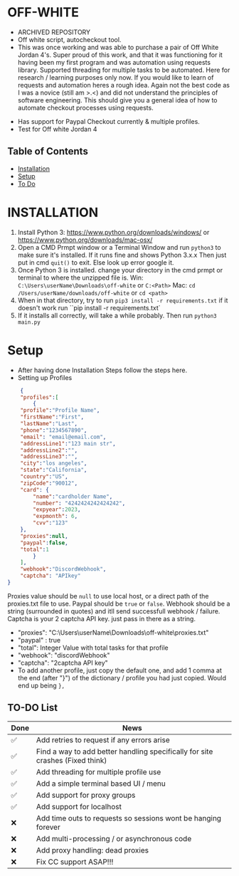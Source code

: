 # OFF-WHITE
- ARCHIVED REPOSITORY
- Off white script, autocheckout tool. 
- This was once working and was able to purchase a pair of Off White Jordan 4's. Super proud of this work, and that it was functioning for it having been my first program and was automation using requests library. Supported threading for multiple tasks to be automated. Here for research / learning purposes only now. If you would like to learn of requests and automation heres a rough idea. Again not the best code as I was a novice (still am >.<) and did not understand the principles of software engineering. This should give you a general idea of how to automate checkout processes using requests. 
* Has support for Paypal Checkout currently & multiple profiles. 
* Test for Off white Jordan 4

## Table of Contents
* [Installation](#Installation)
* [Setup](#Setup)
* [To Do](#TO-DO-List)


# INSTALLATION
1. Install Python 3: <https://www.python.org/downloads/windows/> or <https://www.python.org/downloads/mac-osx/>
2. Open a CMD Prmpt window or a Terminal Window and run `python3` to make sure it's installed. If it runs fine and shows Python 3.x.x Then just put in cmd `quit()` to exit. Else look up error google it.
3. Once Python 3 is installed. change your directory in the cmd prmpt or terminal to where the unzipped file is. 
Win: `C:\Users\userName\Downloads\off-white` or `C:<Path>`
Mac: `cd /Users/userName/downloads/off-white` or `cd <path>`
4. When in that directory, try to run `pip3 install -r requirements.txt` if it doesn't work run ``pip install -r requirements.txt`
5. If it installs all correctly, will take a while probably. Then run `python3 main.py`

# Setup
* After having done Installation Steps follow the steps here. 
* Setting up Profiles
```json 
    {
    "profiles":[
        {
    "profile":"Profile Name",
    "firstName":"First",
    "lastName":"Last",
    "phone":"1234567890",
    "email": "email@email.com",
    "addressLine1":"123 main str",
    "addressLine2":"",
    "addressLine3":"",
    "city":"los angeles",
    "state":"California",
    "country":"US",
    "zipCode":"90012",
    "card": {
        "name":"cardholder Name",
        "number": "4242424242424242",
        "expyear":2023,
        "expmonth": 6,
        "cvv":"123"
    },
    "proxies":null, 
    "paypal":false,
    "total":1
        }
    ],
    "webhook":"DiscordWebhook",
    "captcha": "APIkey"
}
```
Proxies value should be `null` to use local host, or a direct path of the proxies.txt file to use. Paypal should be `true` or `false`. Webhook should be a string (surrounded in quotes) and itll send successfull webhook / failure. Captcha is your 2 captcha API key. just pass in there as a string.
* "proxies": "C:\Users\userName\Downloads\off-white\proxies.txt"
* "paypal" : true
* "total": Integer Value with total tasks for that profile
* "webhook": "discordWebhook" 
* "captcha": "2captcha API key" 
* To add another profile, just copy the default one, and add 1 comma at the end (after "}") of the dictionary / profile you had just copied. Would end up being `},`


## TO-DO List
| **Done** | **News** |
| -------- | -------- |
| ✅| Add retries to request if any errors arise  |
| ✅| Find a way to add better handling specifically for site crashes (Fixed think)  |
| ✅| Add threading for multiple profile use |
| ✅| Add a simple terminal based UI / menu |
| ✅| Add support for proxy groups  |
| ✅| Add support for localhost |
| ❌| Add time outs to requests so sessions wont be hanging forever |
| ❌| Add multi-processing / or asynchronous code  |
| ❌| Add proxy handling: dead proxies |
| ❌| Fix CC support ASAP!!! |

